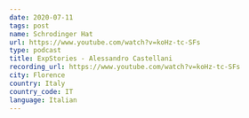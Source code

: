 ```yaml
---
date: 2020-07-11
tags: post
name: Schrodinger Hat
url: https://www.youtube.com/watch?v=koHz-tc-SFs
type: podcast
title: ExpStories - Alessandro Castellani
recording_url: https://www.youtube.com/watch?v=koHz-tc-SFs
city: Florence
country: Italy
country_code: IT
language: Italian
---
```


